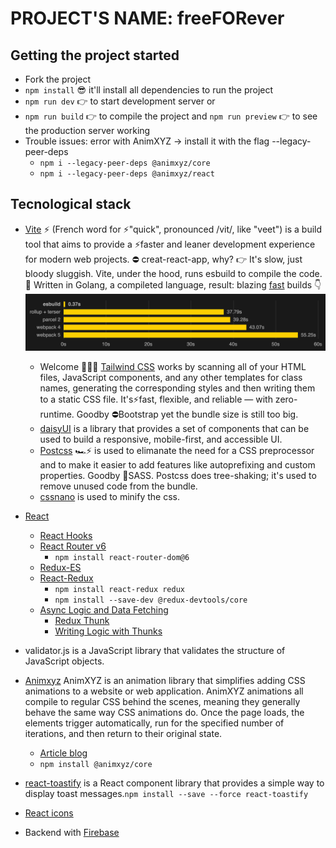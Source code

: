 # PROJECT'S NAME: freeFORever

## Getting the project started

- Fork the project
- `npm install` 😎 it'll install all dependencies to run the project
- `npm run dev` 👉 to start development server or
- `npm run build` 👉 to compile the project and `npm run preview` 👉 to see the production server working
- Trouble issues: error with AnimXYZ -> install it with the flag --legacy-peer-deps
  - `npm i --legacy-peer-deps @animxyz/core `
  - `npm i --legacy-peer-deps @animxyz/react`

## Tecnological stack

- [Vite](https://vitejs.dev/) ⚡ (French word for ⚡"quick", pronounced /vit/, like "veet") is a build tool that aims to provide a ⚡faster and leaner development experience for modern web projects. ⛔ creat-react-app, why? 👉 It's slow, just bloody sluggish. Vite, under the hood, runs esbuild to compile the code. 💪 Written in Golang, a compileted language, result: blazing [fast](https://ageek.dev/esbuild) builds 👇 ![](./public/readme/benchmark.png)
  - Welcome 🎉💗💓 [Tailwind CSS](https://tailwindcss.com/) works by scanning all of your HTML files, JavaScript components, and any other templates for class names, generating the corresponding styles and then writing them to a static CSS file. It's⚡fast, flexible, and reliable — with zero-runtime. Goodby ⛔Bootstrap yet the bundle size is still too big.
  - [daisyUI](https://daisyui.com/) is a library that provides a set of components that can be used to build a responsive, mobile-first, and accessible UI.
  - [Postcss](https://postcss.org/) 🏎⚡ is used to elimanate the need for a CSS preprocessor and to make it easier to add features like autoprefixing and custom properties. Goodby 🚫SASS. Postcss does tree-shaking; it's used to remove unused code from the bundle.
  - [cssnano](https://cssnano.co/) is used to minify the css.
- [React](https://reactjs.org/)

  - [React Hooks](https://reactjs.org/docs/hooks-intro.html)
  - [React Router v6](https://reactrouter.com/docs/en/v6/getting-started/overview)
    - `npm install react-router-dom@6`
  - [Redux-ES](https://es.redux.js.org/)
  - [React-Redux](https://react-redux.js.org/)
    - `npm install react-redux redux`
    - `npm install --save-dev @redux-devtools/core`
  - [Async Logic and Data Fetching](https://redux.js.org/docs/advanced/AsyncActions.html)
    - [Redux Thunk](https://www.npmjs.com/package/redux-thunk)
    - [Writing Logic with Thunks](https://redux.js.org/usage/writing-logic-thunks)

- validator.js is a JavaScript library that validates the structure of JavaScript objects.

- [Animxyz](https://animxyz.com/) AnimXYZ is an animation library that simplifies adding CSS animations to a website or web application. AnimXYZ animations all compile to regular CSS behind the scenes, meaning they generally behave the same way CSS animations do. Once the page loads, the elements trigger automatically, run for the specified number of iterations, and then return to their original state.
  - [Article blog](https://blog.logrocket.com/animate-react-app-animxyz/)
  - `npm install @animxyz/core`
- [react-toastify](https://www.npmjs.com/package/react-toastify) is a React component library that provides a simple way to display toast messages.`npm install --save --force react-toastify`

- [React icons](https://react-icons.github.io/react-icons)


- Backend with [Firebase](https://console.firebase.google.com/)
